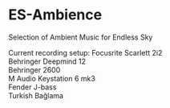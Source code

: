 # ES-Ambience
Selection of Ambient Music for Endless Sky

Current recording setup:
  Focusrite Scarlett 2i2  
  Behringer Deepmind 12  
  Behringer 2600  
  M Audio Keystation 6 mk3  
  Fender J-bass  
  Turkish Bağlama  
